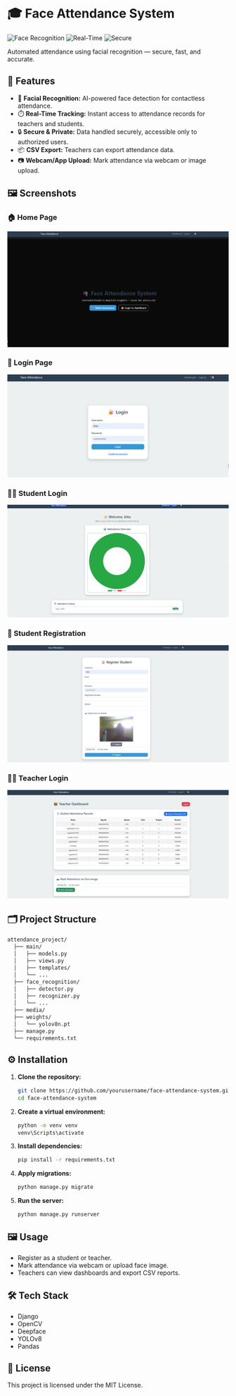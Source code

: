 # 🎓 Face Attendance System

![Face Recognition](https://cdn-icons-png.flaticon.com/512/4727/4727425.png) ![Real-Time](https://cdn-icons-png.flaticon.com/512/3135/3135715.png) ![Secure](https://cdn-icons-png.flaticon.com/512/3062/3062634.png)

Automated attendance using facial recognition — secure, fast, and accurate.

## 🚀 Features

- 🤖 **Facial Recognition:** AI-powered face detection for contactless attendance.
- ⏱️ **Real-Time Tracking:** Instant access to attendance records for teachers and students.
- 🔒 **Secure & Private:** Data handled securely, accessible only to authorized users.
- 📦 **CSV Export:** Teachers can export attendance data.
- 📷 **Webcam/App Upload:** Mark attendance via webcam or image upload.

## 🖼️ Screenshots

### 🏠 Home Page
![Home Page](images/home%20page.png.png)

### 🔑 Login Page
![Login Page](images/login%20page.png.png)

### 👨‍🎓 Student Login
![Student Login](images/student%20login%20.png.png)

### 📝 Student Registration
![Student Registration](images/student%20registration.png.png)

### 👩‍🏫 Teacher Login
![Teacher Login](images/teacher%20login.png.png)

## 🗂️ Project Structure

```
attendance_project/
  ├── main/
  │   ├── models.py
  │   ├── views.py
  │   ├── templates/
  │   └── ...
  ├── face_recognition/
  │   ├── detector.py
  │   ├── recognizer.py
  │   └── ...
  ├── media/
  ├── weights/
  │   └── yolov8n.pt
  ├── manage.py
  └── requirements.txt
```

## ⚙️ Installation

1. **Clone the repository:**
   ```sh
   git clone https://github.com/yourusername/face-attendance-system.git
   cd face-attendance-system
   ```

2. **Create a virtual environment:**
   ```sh
   python -m venv venv
   venv\Scripts\activate
   ```

3. **Install dependencies:**
   ```sh
   pip install -r requirements.txt
   ```

4. **Apply migrations:**
   ```sh
   python manage.py migrate
   ```

5. **Run the server:**
   ```sh
   python manage.py runserver
   ```

## 🖼️ Usage

- Register as a student or teacher.
- Mark attendance via webcam or upload face image.
- Teachers can view dashboards and export CSV reports.

## 🛠️ Tech Stack

- Django
- OpenCV
- Deepface
- YOLOv8
- Pandas

## 📄 License

This project is licensed under the MIT License.


